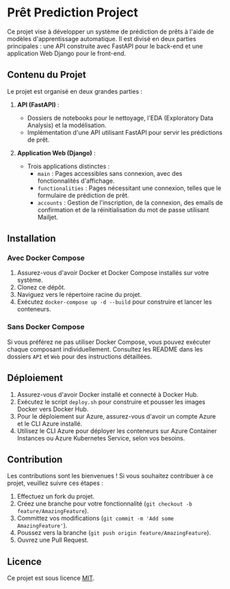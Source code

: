 # Prêt Prediction Project

Ce projet vise à développer un système de prédiction de prêts à l'aide de modèles d'apprentissage automatique. Il est divisé en deux parties principales : une API construite avec FastAPI pour le back-end et une application Web Django pour le front-end.

## Contenu du Projet

Le projet est organisé en deux grandes parties :

1. **API (FastAPI)** :
   - Dossiers de notebooks pour le nettoyage, l'EDA (Exploratory Data Analysis) et la modélisation.
   - Implémentation d'une API utilisant FastAPI pour servir les prédictions de prêt.

2. **Application Web (Django)** :
   - Trois applications distinctes :
     - `main` : Pages accessibles sans connexion, avec des fonctionnalités d'affichage.
     - `functionalities` : Pages nécessitant une connexion, telles que le formulaire de prédiction de prêt.
     - `accounts` : Gestion de l'inscription, de la connexion, des emails de confirmation et de la réinitialisation du mot de passe utilisant Mailjet.

## Installation

### Avec Docker Compose

1. Assurez-vous d'avoir Docker et Docker Compose installés sur votre système.
2. Clonez ce dépôt.
3. Naviguez vers le répertoire racine du projet.
4. Exécutez `docker-compose up -d --build` pour construire et lancer les conteneurs.

### Sans Docker Compose

Si vous préférez ne pas utiliser Docker Compose, vous pouvez exécuter chaque composant individuellement. Consultez les README dans les dossiers `API` et `Web` pour des instructions détaillées.

## Déploiement

1. Assurez-vous d'avoir Docker installé et connecté à Docker Hub.
2. Exécutez le script `deploy.sh` pour construire et pousser les images Docker vers Docker Hub.
3. Pour le déploiement sur Azure, assurez-vous d'avoir un compte Azure et le CLI Azure installé.
4. Utilisez le CLI Azure pour déployer les conteneurs sur Azure Container Instances ou Azure Kubernetes Service, selon vos besoins.

## Contribution

Les contributions sont les bienvenues ! Si vous souhaitez contribuer à ce projet, veuillez suivre ces étapes :

1. Effectuez un fork du projet.
2. Créez une branche pour votre fonctionnalité (`git checkout -b feature/AmazingFeature`).
3. Committez vos modifications (`git commit -m 'Add some AmazingFeature'`).
4. Poussez vers la branche (`git push origin feature/AmazingFeature`).
5. Ouvrez une Pull Request.

## Licence

Ce projet est sous licence [MIT](https://opensource.org/licenses/MIT).